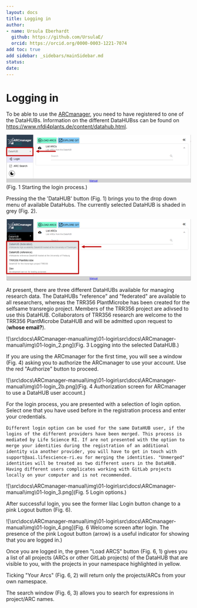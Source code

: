 ```yaml
---
layout: docs
title: Logging in
author:
- name: Ursula Eberhardt
  github: https://github.com/UrsulaE/
  orcid: https://orcid.org/0000-0003-1221-7074
add toc: true
add sidebar: _sidebars/mainSidebar.md
status: 
date:
---
```


# Logging in

To be able to use the [ARCmanager](https://nfdi4plants.de/arcmanager/app/index.html), you need to have registered to one of the DataHUBs. Information on the different DataHUBss can be found on https://www.nfdi4plants.de/content/datahub.html. 

![login_1a](./img/01-login/01_login_1a.png)
(Fig. 1 Starting the login process.)

Pressing the the 'DataHUB' button (Fig. 1) brings you to the drop down menu of available DataHubs. The currently selected DataHUB is shaded in grey (Fig. 2).

![login_1b](./img/01-login/01_login_1b.png)

At present, there are three different DataHUBs available for managing research data. The DataHUBs "reference" and "federated" are available to all researchers, whereas the TRR356 PlantMicrobe has been created for the selfsame transregio project. Members of the TRR356 project are adivsed to use this DataHUB. Collaborators of TRR356 research are welcome to the TRR356 PlantMicrobe DataHUB and will be admitted upon request to (**whose email?**).

![\src\docs\ARCmanager-manual\img\01-login\src\docs\ARCmanager-manual\img\01-login_2.png](Fig. 3 Logging into the selected DataHUB.)

If you are using the ARCmanager for the first time, you will see a window (Fig. 4) asking you to authorize the ARCmanager to use your account. Use the red "Authorize" button to proceed.

![\src\docs\ARCmanager-manual\img\01-login\src\docs\ARCmanager-manual\img\01-login_2b.png](Fig. 4 Authorization screen for ARCmanager to use a DataHUB user account.)

For the login process, you are presented with a selection of login option. Select one that you have used before in the registration process and enter your credentials. 
    
    Different login option can be used for the same DataHUB user, if the logins of the different providers have been merged. This process is mediated by Life Science RI. If are not presented with the option to merge your identities during the registration of an additional identity via another provider, you will have to get in touch with support@aai.lifescience-ri.eu for merging the identities. "Unmerged" identities will be treated as two different users in the DataHUB. Having different users complicates working with GitLab projects locally on your computer and is not recommended.

![\src\docs\ARCmanager-manual\img\01-login\src\docs\ARCmanager-manual\img\01-login_3.png](Fig. 5 Login options.)

After successful login, you see the former lilac Login button change to a pink Logout button (Fig. 6).

![\src\docs\ARCmanager-manual\img\01-login\src\docs\ARCmanager-manual\img\01-login_4.png](Fig. 6 Welcome screen after login. The presence of the pink Logout button (arrow) is a useful indicator for showing that you are logged in.)

Once you are logged in, the green "Load ARCS" button (Fig. 6, 1) gives you a list of all projects (ARCs or other GitLab projects) of the DataHUB that are visible to you, with the projects in your namespace highlighted in yellow. 

Ticking "Your Arcs" (Fig. 6, 2) will return only the projects/ARCs from your own namespace.

The search window (Fig. 6, 3) allows you to search for expressions in project/ARC names.





